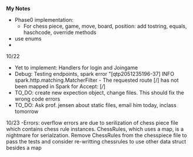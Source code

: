 **My Notes** 


- Phase0 implementation: 
  - For chess piece, game, move, board, position: add tostring, equals, haschcode, override methods
- use enums 
- 


10/22
- Yet to implement: Handlers for login and Joingame
- Debug: Testing endpoints, spark error "[qtp2051235196-37] INFO spark.http.matching.MatcherFilter - The requested route [/] has not been mapped in Spark for Accept: [*/*]
- TO_DO: create new expection object, change files. This should fix the wrong code errors
- TO_DO: Ask prof. jensen about static files, email him today, inclass tomorrow

10/23
-Errors: overflow errors are due to serilization of chess piece file which contains chess rule instances. ChessRules, which uses a map, is a nightmare for serialzation. Remove ChessRules from the chesspiece file to pass the tests and consider re-writting chessrules to use other data struct besides a map
